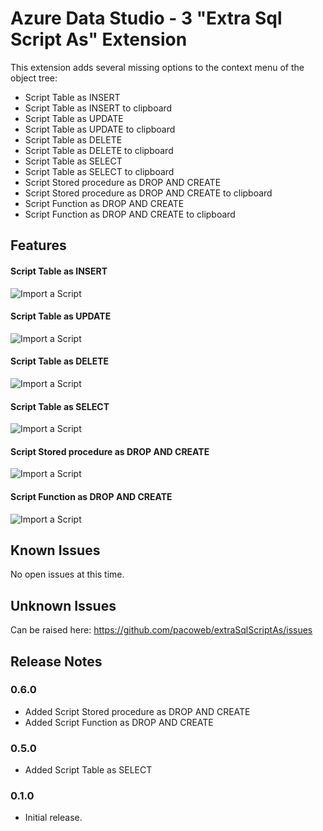 # Azure Data Studio -   3 "Extra Sql Script As" Extension

This extension adds several missing options to the context menu of the object tree:

* Script Table as INSERT
* Script Table as INSERT to clipboard
* Script Table as UPDATE
* Script Table as UPDATE to clipboard
* Script Table as DELETE
* Script Table as DELETE to clipboard
* Script Table as SELECT
* Script Table as SELECT to clipboard
* Script Stored procedure as DROP AND CREATE
* Script Stored procedure as DROP AND CREATE to clipboard
* Script Function as DROP AND CREATE
* Script Function as DROP AND CREATE to clipboard

## Features

#### Script Table as INSERT
![Import a Script](https://raw.githubusercontent.com/pacoweb/extraSqlScriptAs/master/images/insert_capture.gif)
#### Script Table as UPDATE
![Import a Script](https://raw.githubusercontent.com/pacoweb/extraSqlScriptAs/master/images/update_capture.gif)
#### Script Table as DELETE
![Import a Script](https://raw.githubusercontent.com/pacoweb/extraSqlScriptAs/master/images/delete_capture.gif)
#### Script Table as SELECT
![Import a Script](https://raw.githubusercontent.com/pacoweb/extraSqlScriptAs/master/images/select_capture.gif)
#### Script Stored procedure as DROP AND CREATE
![Import a Script](https://raw.githubusercontent.com/pacoweb/extraSqlScriptAs/master/images/stored_procedure_capture.gif)
#### Script Function as DROP AND CREATE
![Import a Script](https://raw.githubusercontent.com/pacoweb/extraSqlScriptAs/master/images/function_capture.gif)

## Known Issues

No open issues at this time.

## Unknown Issues
Can be raised here: https://github.com/pacoweb/extraSqlScriptAs/issues

## Release Notes

### 0.6.0

- Added Script Stored procedure as DROP AND CREATE
- Added Script Function as DROP AND CREATE

### 0.5.0

- Added Script Table as SELECT

### 0.1.0

- Initial release.
